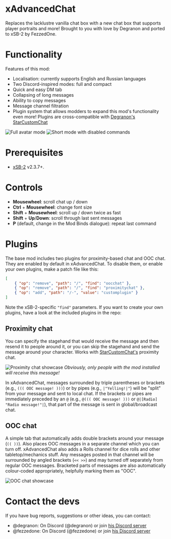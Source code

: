 # xAdvancedChat

Replaces the lacklustre vanilla chat box with a new chat box that supports player portraits and more!
Brought to you with love by Degranon and ported to xSB-2 by FezzedOne.

# Functionality

Features of this mod:

 - Localisation: currently supports English and Russian languages
 - Two Discord-inspired modes: full and compact
 - Quick and easy DM tab
 - Collapsing of long messages
 - Ability to copy messages
 - Message channel filtration
 - Plugin system that allows modders to expand this mod's functionality even more! Plugins are cross-compatible with [Degranon's StarCustomChat](https://github.com/KrashV/StarCustomChat)

![Full avatar mode](https://i.imgur.com/yLO8qWg.png)
![Short mode with disabled commands](https://i.imgur.com/oXtXDp7.png)

# Prerequisites

- [xSB-2](https://github.com/FezzedOne/xSB-2) v2.3.7+.

# Controls

 - **Mousewheel**: scroll chat up / down
 - **Ctrl** + **Mousewheel**: change font size
 - **Shift** + **Mousewheel**: scroll up / down twice as fast
 - **Shift** + **Up**/**Down**: scroll through last sent messages
 - **P** (default, change in the Mod Binds dialogue): repeat last command

# Plugins

The base mod includes two plugins for proximity-based chat and OOC chat.
They are enabled by default in xAdvancedChat. To disable them, or enable your own plugins, make a patch file like this:

```json
[
    { "op": "remove", "path": "/", "find": "oocchat" },
    { "op": "remove", "path": "/", "find": "proximitychat" },
    { "op": "add", "path": "/-", "value": "customplugin" }
]
```

Note the xSB-2-specific `"find"` parameters. If you want to create your own plugins, have a look at the included plugins in the repo:

## Proximity chat

You can specify the stagehand that would receive the message and then resend it to people around it, or you can skip the stagehand and send the message around your character. Works with [StarCustomChat's](https://github.com/KrashV/StarCustomChat) proximity chat.

![Proximity chat showcase](https://i.imgur.com/fbnNKF0.png)
*Obviously, only people with the mod installed will receive this message!*

In xAdvancedChat, messages surrounded by triple parentheses or brackets (e.g., `((( OOC message! )))`) or by pipes (e.g., `|"Yelling!|"`) will be "split" from your message and sent to local chat. If the brackets or pipes are immediately preceded by an `@` (e.g., `@((( OOC message! )))` or `@|[Radio] "Radio message!"|`), that part of the message is sent in global/broadcast chat.

## OOC chat

A simple tab that automatically adds double brackets around your message (`(( ))`). Also places OOC messages in a separate channel which you can turn off. xAdvancedChat also adds a Rolls channel for dice rolls and other tabletop/mechanics stuff. Any messages posted in that channel will be surrounded by angled brackets (`<< >>`) and may turned off separately from regular OOC messages. Bracketed parts of messages are also automatically colour-coded appropriately, helpfully marking them as "OOC".

![OOC chat showcase](https://i.imgur.com/AeTFO7a.png)

# Contact the devs

If you have bug reports, suggestions or other ideas, you can contact:
- @degranon: On Discord (@degranon) or join [his Discord server](https://discord.gg/gnu8xRjS9p)
- @fezzedone: On Discord (@fezzedone) or join [his Discord server](https://discord.gg/S46Gk2t)
